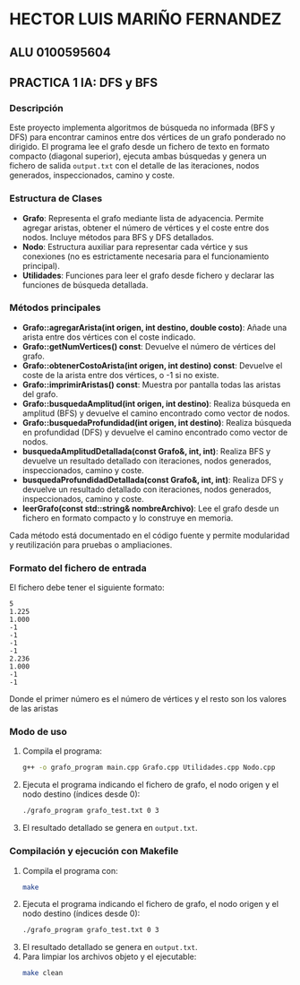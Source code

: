 # HECTOR LUIS MARIÑO FERNANDEZ
## ALU 0100595604
## PRACTICA 1 IA: DFS y BFS

### Descripción

Este proyecto implementa algoritmos de búsqueda no informada (BFS y DFS) para encontrar caminos entre dos vértices de un grafo ponderado no dirigido. El programa lee el grafo desde un fichero de texto en formato compacto (diagonal superior), ejecuta ambas búsquedas y genera un fichero de salida `output.txt` con el detalle de las iteraciones, nodos generados, inspeccionados, camino y coste.

### Estructura de Clases

- **Grafo**: Representa el grafo mediante lista de adyacencia. Permite agregar aristas, obtener el número de vértices y el coste entre dos nodos. Incluye métodos para BFS y DFS detallados.
- **Nodo**: Estructura auxiliar para representar cada vértice y sus conexiones (no es estrictamente necesaria para el funcionamiento principal).
- **Utilidades**: Funciones para leer el grafo desde fichero y declarar las funciones de búsqueda detallada.

### Métodos principales

- **Grafo::agregarArista(int origen, int destino, double costo)**: Añade una arista entre dos vértices con el coste indicado.
- **Grafo::getNumVertices() const**: Devuelve el número de vértices del grafo.
- **Grafo::obtenerCostoArista(int origen, int destino) const**: Devuelve el coste de la arista entre dos vértices, o -1 si no existe.
- **Grafo::imprimirAristas() const**: Muestra por pantalla todas las aristas del grafo.
- **Grafo::busquedaAmplitud(int origen, int destino)**: Realiza búsqueda en amplitud (BFS) y devuelve el camino encontrado como vector de nodos.
- **Grafo::busquedaProfundidad(int origen, int destino)**: Realiza búsqueda en profundidad (DFS) y devuelve el camino encontrado como vector de nodos.
- **busquedaAmplitudDetallada(const Grafo&, int, int)**: Realiza BFS y devuelve un resultado detallado con iteraciones, nodos generados, inspeccionados, camino y coste.
- **busquedaProfundidadDetallada(const Grafo&, int, int)**: Realiza DFS y devuelve un resultado detallado con iteraciones, nodos generados, inspeccionados, camino y coste.
- **leerGrafo(const std::string& nombreArchivo)**: Lee el grafo desde un fichero en formato compacto y lo construye en memoria.

Cada método está documentado en el código fuente y permite modularidad y reutilización para pruebas o ampliaciones.

### Formato del fichero de entrada

El fichero debe tener el siguiente formato:
```
5
1.225
1.000
-1
-1
-1
-1
2.236
1.000
-1
-1
```
Donde el primer número es el número de vértices y el resto son los valores de las aristas

### Modo de uso

1. Compila el programa:
   ```bash
   g++ -o grafo_program main.cpp Grafo.cpp Utilidades.cpp Nodo.cpp
   ```
2. Ejecuta el programa indicando el fichero de grafo, el nodo origen y el nodo destino (índices desde 0):
   ```bash
   ./grafo_program grafo_test.txt 0 3
   ```
3. El resultado detallado se genera en `output.txt`.

### Compilación y ejecución con Makefile

1. Compila el programa con:
   ```bash
   make
   ```
2. Ejecuta el programa indicando el fichero de grafo, el nodo origen y el nodo destino (índices desde 0):
   ```bash
   ./grafo_program grafo_test.txt 0 3
   ```
3. El resultado detallado se genera en `output.txt`.
4. Para limpiar los archivos objeto y el ejecutable:
   ```bash
   make clean
   ```
